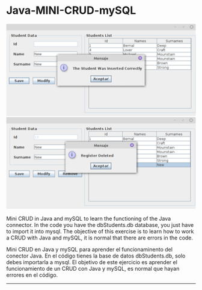 # Java-MINI-CRUD-mySQL

![ScreenShot](https://github.com/DomingoFleitas/Java-Mini-CRUD-mySQL/blob/master/src/main/java/ScreenShot/miniCRUD001.png)
![ScreenShot](https://github.com/DomingoFleitas/Java-Mini-CRUD-mySQL/blob/master/src/main/java/ScreenShot/miniCRUD002.png)

Mini CRUD in Java and mySQL to learn the functioning of the Java connector.
In the code you have the dbStudents.db database, you just have to import it into mysql.
The objective of this exercise is to learn how to work a CRUD with Java and mySQL, 
it is normal that there are errors in the code.

Mini CRUD en Java y mySQL para aprender el funcionaminento del conector Java.
En el código tienes la base de datos dbStudents.db, solo debes importarla a mysql.
El objetivo de este ejercicio es aprender el funcionamiento de un CRUD con Java y mySQL, 
es normal que hayan errores en el código.

-----
